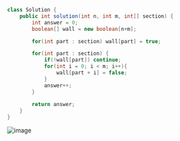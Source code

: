 ``` java
class Solution {
    public int solution(int n, int m, int[] section) {
        int answer = 0;
        boolean[] wall = new boolean[n+m];

        for(int part : section) wall[part] = true;

        for(int part : section) {
            if(!wall[part]) continue;
            for(int i = 0; i < m; i++){
                wall[part + i] = false;
            }
            answer++;
        }
        
        return answer;
    }
}
```
![image](https://user-images.githubusercontent.com/92290312/224218014-0bba800d-aa04-4be3-9632-c6d19be973a9.png)
